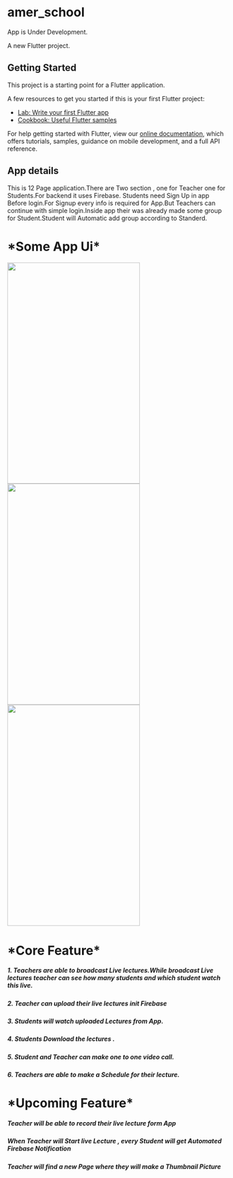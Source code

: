 # amer_school
App is Under Development.

A new Flutter project.

## Getting Started

This project is a starting point for a Flutter application.

A few resources to get you started if this is your first Flutter project:

- [Lab: Write your first Flutter app](https://flutter.dev/docs/get-started/codelab)
- [Cookbook: Useful Flutter samples](https://flutter.dev/docs/cookbook)

For help getting started with Flutter, view our
[online documentation](https://flutter.dev/docs), which offers tutorials,
samples, guidance on mobile development, and a full API reference.

<h2> App details </h2>
This is 12 Page application.There are Two section , one for Teacher one for Students.For backend it uses Firebase. Students need Sign Up in app Before login.For Signup every info is required for App.But Teachers can continue with simple login.Inside app their was already made some group for Student.Student will Automatic add group according to Standerd.

<h1> *Some App Ui* </h1>
<p  align="left">
   <img src="https://user-images.githubusercontent.com/73518920/149098397-4b7c57ab-c077-4347-a612-eb1ddde91bfd.png" height= "500" width ="300">
   <img src="https://user-images.githubusercontent.com/73518920/149098409-b83b4f76-b020-455b-a6fd-e90063082582.jpg" height= "500" width ="300">
   <img src="https://user-images.githubusercontent.com/73518920/149098419-b68de026-2f7a-4e37-8661-7b14c87e67b6.jpg" height= "500" width ="300">
  
  </p>


<h1> *Core Feature* </h1>
<h5>1. Teachers are able to broadcast Live lectures.While broadcast Live lectures teacher can see how many students and which student watch this live.</h5>
<h5>2. Teacher can upload their live lectures init Firebase </h5>
<h5>3. Students will watch uploaded Lectures from App. </h5>
<h5>4. Students Download the lectures . </h5>
<h5>5. Student and Teacher can make one to one video call. </h5>
<h5>6. Teachers are able to make a Schedule for their lecture. </h5>


<h1> *Upcoming Feature* </h1>
<h5> Teacher will be able to record their live lecture form App</h5>
<h5> When Teacher will Start live Lecture , every Student will get Automated Firebase Notification</h5>
<h5> Teacher will find a new Page where they will make a Thumbnail Picture </h5>

